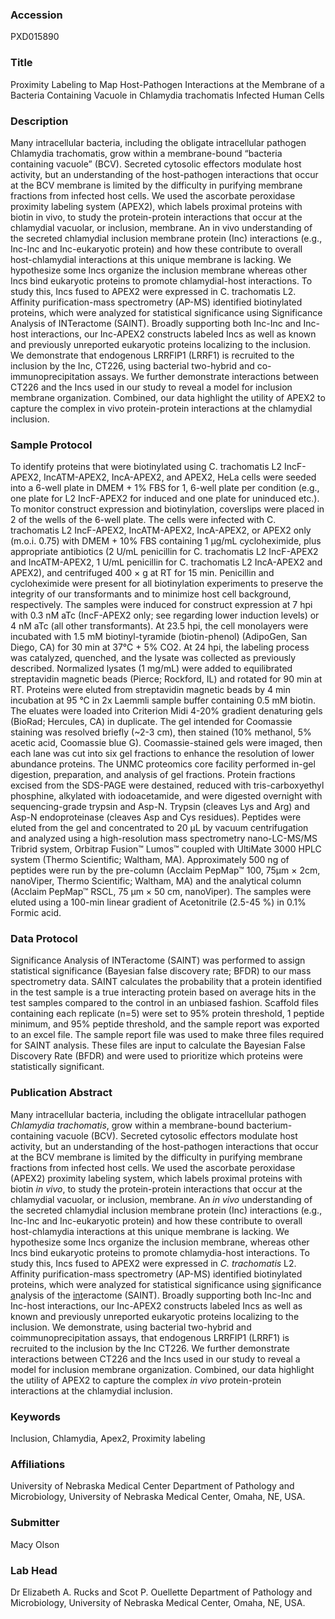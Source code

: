 ### Accession
PXD015890

### Title
Proximity Labeling to Map Host-Pathogen Interactions at the Membrane of a Bacteria Containing Vacuole in Chlamydia trachomatis Infected Human Cells

### Description
Many intracellular bacteria, including the obligate intracellular pathogen Chlamydia trachomatis, grow within a membrane-bound “bacteria containing vacuole” (BCV). Secreted cytosolic effectors modulate host activity, but an understanding of the host-pathogen interactions that occur at the BCV membrane is limited by the difficulty in purifying membrane fractions from infected host cells. We used the ascorbate peroxidase proximity labeling system (APEX2), which labels proximal proteins with biotin in vivo, to study the protein-protein interactions that occur at the chlamydial vacuolar, or inclusion, membrane. An in vivo understanding of the secreted chlamydial inclusion membrane protein (Inc) interactions (e.g., Inc-Inc and Inc-eukaryotic protein) and how these contribute to overall host-chlamydial interactions at this unique membrane is lacking. We hypothesize some Incs organize the inclusion membrane whereas other Incs bind eukaryotic proteins to promote chlamydial-host interactions. To study this, Incs fused to APEX2 were expressed in C. trachomatis L2. Affinity purification-mass spectrometry (AP-MS) identified biotinylated proteins, which were analyzed for statistical significance using Significance Analysis of INTeractome (SAINT). Broadly supporting both Inc-Inc and Inc-host interactions, our Inc-APEX2 constructs labeled Incs as well as known and previously unreported eukaryotic proteins localizing to the inclusion. We demonstrate that endogenous LRRFIP1 (LRRF1) is recruited to the inclusion by the Inc, CT226, using bacterial two-hybrid and co-immunoprecipitation assays. We further demonstrate interactions between CT226 and the Incs used in our study to reveal a model for inclusion membrane organization. Combined, our data highlight the utility of APEX2 to capture the complex in vivo protein-protein interactions at the chlamydial inclusion.

### Sample Protocol
To identify proteins that were biotinylated using C. trachomatis L2 IncF-APEX2, IncATM-APEX2, IncA-APEX2, and APEX2, HeLa cells were seeded into a 6-well plate in DMEM + 1% FBS for 1,  6-well plate per condition (e.g., one plate for L2 IncF-APEX2 for induced and one plate for uninduced etc.). To monitor construct expression and biotinylation, coverslips were placed in 2 of the wells of the 6-well plate. The cells were infected with C. trachomatis L2 IncF-APEX2, IncATM-APEX2, IncA-APEX2, or APEX2 only (m.o.i. 0.75) with DMEM + 10% FBS containing 1 µg/mL cycloheximide, plus appropriate antibiotics (2 U/mL penicillin for C. trachomatis L2 IncF-APEX2 and IncATM-APEX2, 1 U/mL penicillin for C. trachomatis L2 IncA-APEX2 and APEX2), and centrifuged 400 × g at RT for 15 min. Penicillin and cycloheximide were present for all biotinylation experiments to preserve the integrity of our transformants and to minimize host cell background, respectively. The samples were induced for construct expression at 7 hpi with 0.3 nM aTc (IncF-APEX2 only; see regarding lower induction levels) or 4 nM aTc (all other transformants). At 23.5 hpi, the cell monolayers were incubated with 1.5 mM biotinyl-tyramide (biotin-phenol) (AdipoGen, San Diego, CA) for 30 min at 37°C + 5% CO2. At 24 hpi, the labeling process was catalyzed, quenched, and the lysate was collected as previously described. Normalized lysates (1 mg/mL) were added to equilibrated streptavidin magnetic beads (Pierce; Rockford, IL) and rotated for 90 min at RT. Proteins were eluted from streptavidin magnetic beads by 4 min incubation at 95 °C in 2x Laemmli sample buffer containing 0.5 mM biotin. The eluates were loaded into Criterion Midi 4-20% gradient denaturing gels (BioRad; Hercules, CA) in duplicate. The gel intended for Coomassie staining was resolved briefly (~2-3 cm), then stained (10% methanol, 5% acetic acid, Coomassie blue G).  Coomassie-stained gels were imaged, then each lane was cut into six gel fractions to enhance the resolution of lower abundance proteins. The UNMC proteomics core facility performed in-gel digestion, preparation, and analysis of gel fractions. Protein fractions excised from the SDS-PAGE were destained, reduced with tris-carboxyethyl phosphine, alkylated with iodoacetamide, and were digested overnight with sequencing-grade trypsin and Asp-N. Trypsin (cleaves Lys and Arg) and Asp-N endoproteinase (cleaves Asp and Cys residues). Peptides were eluted from the gel and concentrated to 20 μL by vacuum centrifugation and analyzed using a high-resolution mass spectrometry nano-LC-MS/MS Tribrid system, Orbitrap Fusion™ Lumos™ coupled with UltiMate 3000 HPLC system (Thermo Scientific; Waltham, MA). Approximately 500 ng of peptides were run by the pre-column (Acclaim PepMap™ 100, 75μm × 2cm, nanoViper, Thermo Scientific; Waltham, MA) and the analytical column (Acclaim PepMap™ RSCL, 75 μm × 50 cm, nanoViper). The samples were eluted using a 100-min linear gradient of Acetonitrile (2.5-45 %) in 0.1% Formic acid.

### Data Protocol
Significance Analysis of INTeractome (SAINT) was performed to assign statistical significance (Bayesian false discovery rate; BFDR) to our mass spectrometry data. SAINT calculates the probability that a protein identified in the test sample is a true interacting protein based on average hits in the test samples compared to the control in an unbiased fashion. Scaffold files containing each replicate (n=5) were set to 95% protein threshold, 1 peptide minimum, and 95% peptide threshold, and the sample report was exported to an excel file. The sample report file was used to make three files required for SAINT analysis. These files are input to calculate the Bayesian False Discovery Rate (BFDR) and were used to prioritize which proteins were statistically significant.

### Publication Abstract
Many intracellular bacteria, including the obligate intracellular pathogen <i>Chlamydia trachomatis</i>, grow within a membrane-bound bacterium-containing vacuole (BCV). Secreted cytosolic effectors modulate host activity, but an understanding of the host-pathogen interactions that occur at the BCV membrane is limited by the difficulty in purifying membrane fractions from infected host cells. We used the ascorbate peroxidase (APEX2) proximity labeling system, which labels proximal proteins with biotin <i>in vivo</i>, to study the protein-protein interactions that occur at the chlamydial vacuolar, or inclusion, membrane. An <i>in vivo</i> understanding of the secreted chlamydial inclusion membrane protein (Inc) interactions (e.g., Inc-Inc and Inc-eukaryotic protein) and how these contribute to overall host-chlamydia interactions at this unique membrane is lacking. We hypothesize some Incs organize the inclusion membrane, whereas other Incs bind eukaryotic proteins to promote chlamydia-host interactions. To study this, Incs fused to APEX2 were expressed in <i>C. trachomatis</i> L2. Affinity purification-mass spectrometry (AP-MS) identified biotinylated proteins, which were analyzed for statistical significance using <u>s</u>ignificance <u>a</u>nalysis of the <u>int</u>eractome (SAINT). Broadly supporting both Inc-Inc and Inc-host interactions, our Inc-APEX2 constructs labeled Incs as well as known and previously unreported eukaryotic proteins localizing to the inclusion. We demonstrate, using bacterial two-hybrid and coimmunoprecipitation assays, that endogenous LRRFIP1 (LRRF1) is recruited to the inclusion by the Inc CT226. We further demonstrate interactions between CT226 and the Incs used in our study to reveal a model for inclusion membrane organization. Combined, our data highlight the utility of APEX2 to capture the complex <i>in vivo</i> protein-protein interactions at the chlamydial inclusion.

### Keywords
Inclusion, Chlamydia, Apex2, Proximity labeling

### Affiliations
University of Nebraska Medical Center
Department of Pathology and Microbiology, University of Nebraska Medical Center, Omaha, NE, USA.

### Submitter
Macy Olson

### Lab Head
Dr Elizabeth A. Rucks and Scot P. Ouellette
Department of Pathology and Microbiology, University of Nebraska Medical Center, Omaha, NE, USA.


